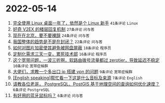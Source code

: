 # 2022-05-14

1. [完全使用 Linux 桌面一年了，依然是个 Linux 新手](https://www.v2ex.com/t/852740) `41条评论` `Linux`
1. [好奇 V2EX 的楼层回复机制](https://www.v2ex.com/t/852765) `27条评论` `问与答`
1. [现在在北京，要不要裸辞](https://www.v2ex.com/t/852744) `24条评论` `问与答`
1. [我国整体的趋势是不是在封闭？](https://www.v2ex.com/t/852760) `22条评论` `问与答`
1. [如何对图片加密使其避免被网盘屏蔽](https://www.v2ex.com/t/852752) `18条评论` `程序员`
1. [定制化需求三天一变，累死技术部](https://www.v2ex.com/t/852741) `16条评论` `程序员`
1. [这个宽带问题，一波三折啊，软路由拨号流量都过 zerotier，导致延迟不稳定](https://www.v2ex.com/t/852753) `10条评论` `宽带症候群`
1. [大佬们，求教一个多出口 ip 搭建 vpn 的问题](https://www.v2ex.com/t/852756) `9条评论` `宽带症候群`
1. [[English speaking]帮忙看一下这是什么音标及来源](https://www.v2ex.com/t/852751) `7条评论` `English`
1. [请教各位老哥， PostgreSQL、PostGIS 基于地理空间的查询如何优化速度？](https://www.v2ex.com/t/852771) `6条评论` `PostgreSQL`
1. [有好用的蓝牙鼠标吗？](https://www.v2ex.com/t/852739) `6条评论` `问与答`

